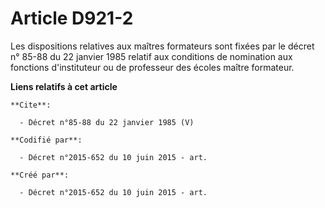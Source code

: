 # Article D921-2

Les dispositions relatives aux maîtres formateurs sont fixées par le décret n° 85-88 du 22 janvier 1985 relatif aux
conditions de nomination aux fonctions d'instituteur ou de professeur des écoles maître formateur.

**Liens relatifs à cet article**

	**Cite**:

	  - Décret n°85-88 du 22 janvier 1985 (V)

	**Codifié par**:

	  - Décret n°2015-652 du 10 juin 2015 - art.

	**Créé par**:

	  - Décret n°2015-652 du 10 juin 2015 - art.
